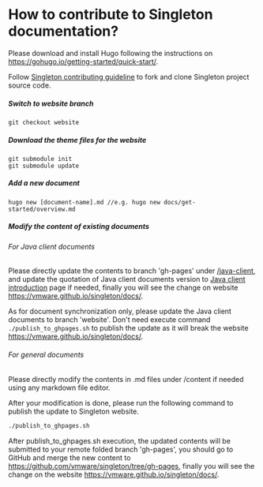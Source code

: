 # How to contribute to Singleton documentation?

Please download and install Hugo following the instructions on https://gohugo.io/getting-started/quick-start/.

Follow [Singleton contributing guideline](https://github.com/vmware/singleton/blob/master/CONTRIBUTING.md) to fork and clone Singleton project source code.

##### Switch to website branch

```
git checkout website
```

##### Download the theme files for the website

```
git submodule init
git submodule update
```

##### Add a new document

```
hugo new [document-name].md //e.g. hugo new docs/get-started/overview.md
```

##### Modify the content of existing documents

###### For Java client documents

Please directly update the contents to branch 'gh-pages' under [/java-client](https://github.com/vmware/singleton/tree/gh-pages/docs/overview/singleton-sdk/resources/java-client), and update the quotation of Java client documents version to [Java client introduction](https://github.com/vmware/singleton/tree/gh-pages/docs/overview/singleton-sdk/java-client-introduction) page if needed, finally you will see the change on website https://vmware.github.io/singleton/docs/. 

As for document synchronization only, please update the Java client documents to branch 'website'. Don't need execute command `./publish_to_ghpages.sh`  to publish the update as it will break the website https://vmware.github.io/singleton/docs/.

###### For general documents

Please directly modify the contents in .md files under /content if needed using any markdown file editor.

After your modification is done, please run the following command to publish the update to Singleton website.

```bash
./publish_to_ghpages.sh
```

After publish_to_ghpages.sh execution, the updated contents will be submitted to your remote folded branch 'gh-pages', you should go to GitHub and merge the new content to https://github.com/vmware/singleton/tree/gh-pages, finally you will see the change on the website https://vmware.github.io/singleton/docs/.
